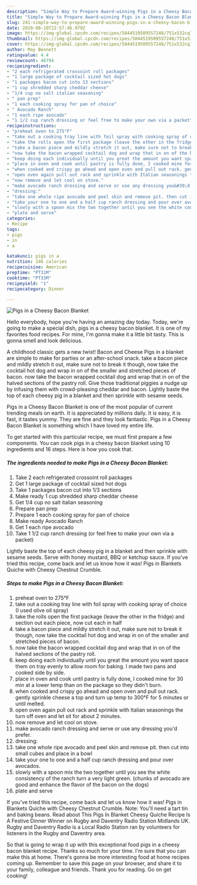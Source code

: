 ```yaml
---
description: "Simple Way to Prepare Award-winning Pigs in a Cheesy Bacon Blanket"
title: "Simple Way to Prepare Award-winning Pigs in a Cheesy Bacon Blanket"
slug: 241-simple-way-to-prepare-award-winning-pigs-in-a-cheesy-bacon-blanket
date: 2020-08-10T22:57:46.979Z
image: https://img-global.cpcdn.com/recipes/5844519509557248/751x532cq70/pigs-in-a-cheesy-bacon-blanket-recipe-main-photo.jpg
thumbnail: https://img-global.cpcdn.com/recipes/5844519509557248/751x532cq70/pigs-in-a-cheesy-bacon-blanket-recipe-main-photo.jpg
cover: https://img-global.cpcdn.com/recipes/5844519509557248/751x532cq70/pigs-in-a-cheesy-bacon-blanket-recipe-main-photo.jpg
author: May Bennett
ratingvalue: 4.4
reviewcount: 46794
recipeingredient:
- "2 each refrigerated crossoint roll packages"
- "1 large package of cocktail sized hot dogs"
- "1 packages bacon cut into 13 sections"
- "1 cup shredded sharp cheddar cheese"
- "1/4 cup no salt italian seasoning"
- " pan prep"
- "1 each cooking spray for pan of choice"
- " Avocado Ranch"
- "1 each ripe avocado"
- "1 1/2 cup ranch dressing or feel free to make your own via a packet"
recipeinstructions:
- "preheat oven to 275°F"
- "take out a cooking tray line with foil spray with cooking spray of choice (I used olive oil spray)"
- "take the rolls open the first package (leave the other in the fridge) and section out each piece, now cut each in half"
- "take a bacon piece and mildly stretch it out, make sure not to break it though, now take the cocktail hot dog and wrap in on of the smaller and stretched pieces of bacon."
- "now take the bacon wrapped cocktail dog and wrap that in on of the halved sections of the pastry roll."
- "keep doing each individually until you great the amount you want space them on tray evenly to allow room for baking. I made two pans and cooked side by side."
- "place in oven and cook until pastry is fully done, I cooked mine for 30 min at a lower temp than on the package so they didn&#39;t burn."
- "when cooked and crispy go ahead and open oven and pull out rack. gently sprinkle cheese a top and turn up temp to 300°F for 5 minutes or until melted."
- "open oven again pull out rack and sprinkle with Italian seasonings the turn off oven and let sit for about 2 minutes."
- "now remove and let cool on stove."
- "make avocado ranch dressing and serve or use any dressing you&#39;d prefer."
- "dressing:"
- "take one whole ripe avocado and peel skin and remove pit. then cut into small cubes and place in a bowl"
- "take your one to one and a half cup ranch dressing and pour over avocados."
- "slowly with a spoon mix the two together until you see the white consistency of the ranch turn a very light green. (chunks of avocado are good and enhance the flavor of the bacon on the dogs)"
- "plate and serve"
categories:
- Recipe
tags:
- pigs
- in
- a

katakunci: pigs in a 
nutrition: 246 calories
recipecuisine: American
preptime: "PT31M"
cooktime: "PT33M"
recipeyield: "1"
recipecategory: Dinner

---
```



![Pigs in a Cheesy Bacon Blanket](https://img-global.cpcdn.com/recipes/5844519509557248/751x532cq70/pigs-in-a-cheesy-bacon-blanket-recipe-main-photo.jpg)

Hello everybody, hope you're having an amazing day today. Today, we're going to make a special dish, pigs in a cheesy bacon blanket. It is one of my favorites food recipes. For mine, I'm gonna make it a little bit tasty. This is gonna smell and look delicious.

A childhood classic gets a new twist! Bacon and Cheese Pigs in a blanket are simple to make for parties or an after-school snack. take a bacon piece and mildly stretch it out, make sure not to break it though, now take the cocktail hot dog and wrap in on of the smaller and stretched pieces of bacon. now take the bacon wrapped cocktail dog and wrap that in on of the halved sections of the pastry roll. Give those traditional piggies a nudge up by infusing them with crowd-pleasing cheddar and bacon. Lightly baste the top of each cheesy pig in a blanket and then sprinkle with sesame seeds.

Pigs in a Cheesy Bacon Blanket is one of the most popular of current trending meals on earth. It is appreciated by millions daily. It is easy, it is fast, it tastes yummy. They are fine and they look fantastic. Pigs in a Cheesy Bacon Blanket is something which I have loved my entire life.


To get started with this particular recipe, we must first prepare a few components. You can cook pigs in a cheesy bacon blanket using 10 ingredients and 16 steps. Here is how you cook that.

<!--inarticleads1-->

##### The ingredients needed to make Pigs in a Cheesy Bacon Blanket:

1. Take 2 each refrigerated crossoint roll packages
1. Get 1 large package of cocktail sized hot dogs
1. Take 1 packages bacon cut into 1/3 sections
1. Make ready 1 cup shredded sharp cheddar cheese
1. Get 1/4 cup no salt italian seasoning
1. Prepare  pan prep
1. Prepare 1 each cooking spray for pan of choice
1. Make ready  Avocado Ranch
1. Get 1 each ripe avocado
1. Take 1 1/2 cup ranch dressing (or feel free to make your own via a packet)


Lightly baste the top of each cheesy pig in a blanket and then sprinkle with sesame seeds. Serve with honey mustard, BBQ or ketchup sauce. If you&#39;ve tried this recipe, come back and let us know how it was! Pigs in Blankets Quiche with Cheesy Chestnut Crumble. 

<!--inarticleads2-->

##### Steps to make Pigs in a Cheesy Bacon Blanket:

1. preheat oven to 275°F
1. take out a cooking tray line with foil spray with cooking spray of choice (I used olive oil spray)
1. take the rolls open the first package (leave the other in the fridge) and section out each piece, now cut each in half
1. take a bacon piece and mildly stretch it out, make sure not to break it though, now take the cocktail hot dog and wrap in on of the smaller and stretched pieces of bacon.
1. now take the bacon wrapped cocktail dog and wrap that in on of the halved sections of the pastry roll.
1. keep doing each individually until you great the amount you want space them on tray evenly to allow room for baking. I made two pans and cooked side by side.
1. place in oven and cook until pastry is fully done, I cooked mine for 30 min at a lower temp than on the package so they didn&#39;t burn.
1. when cooked and crispy go ahead and open oven and pull out rack. gently sprinkle cheese a top and turn up temp to 300°F for 5 minutes or until melted.
1. open oven again pull out rack and sprinkle with Italian seasonings the turn off oven and let sit for about 2 minutes.
1. now remove and let cool on stove.
1. make avocado ranch dressing and serve or use any dressing you&#39;d prefer.
1. dressing:
1. take one whole ripe avocado and peel skin and remove pit. then cut into small cubes and place in a bowl
1. take your one to one and a half cup ranch dressing and pour over avocados.
1. slowly with a spoon mix the two together until you see the white consistency of the ranch turn a very light green. (chunks of avocado are good and enhance the flavor of the bacon on the dogs)
1. plate and serve


If you&#39;ve tried this recipe, come back and let us know how it was! Pigs in Blankets Quiche with Cheesy Chestnut Crumble. Note: You&#39;ll need a tart tin and baking beans. Read about This Pigs In Blanket Cheesy Quiche Recipe Is A Festive Dinner Winner on Rugby and Daventry Radio Station Midlands UK. Rugby and Daventry Radio is a Local Radio Station ran by volunteers for listeners in the Rugby and Daventry area. 

So that is going to wrap it up with this exceptional food pigs in a cheesy bacon blanket recipe. Thanks so much for your time. I'm sure that you can make this at home. There's gonna be more interesting food at home recipes coming up. Remember to save this page on your browser, and share it to your family, colleague and friends. Thank you for reading. Go on get cooking!
